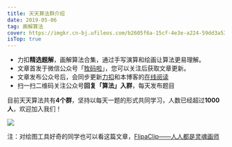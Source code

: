```yaml
---
title: 天天算法群介绍
date: 2019-05-06
tag: 画解算法
cover: https://imgkr.cn-bj.ufileos.com/b2605f6a-15cf-4e3e-a224-59dd3a537384.png
isTop: true
---
```


- 力扣**精选题解**，画解算法合集，通过手写演算和绘画让算法更易理解。
- 文章首发于微信公众号「[牧码啦](https://imgkr.cn-bj.ufileos.com/f3e6917b-991c-4ef5-a29a-bb5d9af1273a.gif)」，您可以关注后获取文章更新。
- 文章发布公众号后，会同步更新[力扣](https://leetcode-cn.com/u/guanpengchn)和本博客的[在线阅读](/category/画解算法/)
- 扫一扫二维码关注公众号**回复「算法」入群**，每天发布题目

目前天天算法共有**4个群**，坚持以每天一题的形式共同学习，人数已经超过**1000人**，欢迎加入我们！

![](https://imgkr.cn-bj.ufileos.com/f3e6917b-991c-4ef5-a29a-bb5d9af1273a.gif)

注：对绘图工具好奇的同学也可以看这篇文章，[FlipaClip——人人都是灵魂画师](/article/FlipaClip——人人都是灵魂画师/)